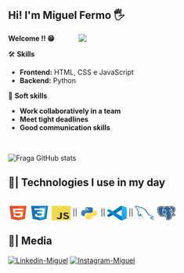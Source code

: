 ## Hi! I'm Miguel Fermo 🖐️

<img src="https://raw.githubusercontent.com/MicaelliMedeiros/micaellimedeiros/master/image/computer-illustration.png" min-width="360px" max-width="360px" width="360px" align="right">

 <strong> Welcome !! 😁 </strong>

 🛠 <b>Skills</b>

- **Frontend:** HTML, CSS e JavaScript
- **Backend:** Python

👔 <b> Soft skills</b>
<br>

- **Work collaboratively in a team**
- **Meet tight deadlines**
- **Good communication skills**

<br>

 ![Fraga GitHub stats](https://github-readme-stats.vercel.app/api?username=miguelfermo&show_icons=true&theme=dark&count_private=true)

## 📌| Technologies I use in my day

<div style="display: inline_block"><br>

<img align="center" alt="Miguel-HTML" height="30" width="40" src="https://raw.githubusercontent.com/devicons/devicon/master/icons/html5/html5-original.svg">
  <img align="center" alt="Miguel-CSS" height="30" width="40" src="https://raw.githubusercontent.com/devicons/devicon/master/icons/css3/css3-original.svg">
  <img align="center" alt="Miguel-CSS" height="30" width="40" src="https://raw.githubusercontent.com/devicons/devicon/master/icons/javascript/javascript-original.svg">
  ||
  <img align="center" alt="Miguel-Python" height="30" width="40" src="https://raw.githubusercontent.com/devicons/devicon/master/icons/python/python-original.svg"> 
  || 
  <img align="center" alt="Miguel-vscode" height="30" width="40" src="https://raw.githubusercontent.com/devicons/devicon/master/icons/vscode/vscode-original.svg">
  || 
  <img align="center" alt="Miguel-MySQL" height="30" width="40" src="https://raw.githubusercontent.com/devicons/devicon/master/icons/mysql/mysql-original.svg">
  <img align="center" alt="Miguel-Postgresql" height="30" width="40" src="https://raw.githubusercontent.com/devicons/devicon/master/icons/postgresql/postgresql-original.svg">
  
</div>

## 📌| Media

<div>

<a href="https://www.linkedin.com/in/miguel-rossi-fermo-b6461024a/" target="_blank"><img align="center" src="https://raw.githubusercontent.com/rahuldkjain/github-profile-readme-generator/master/src/images/icons/Social/linked-in-alt.svg" alt="Linkedin-Miguel" height="30" width="40" /></a>
<a href="https://www.instagram.com/miguel_fermo/" target="_blank"><img align="center" src="https://raw.githubusercontent.com/rahuldkjain/github-profile-readme-generator/master/src/images/icons/Social/instagram.svg" alt="Instagram-Miguel" height="30" width="40" /></a>
</div>
